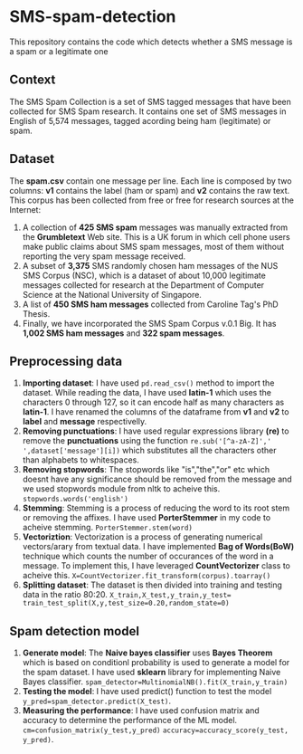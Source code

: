 # SMS-spam-detection
This repository contains the code which detects whether a SMS message is a spam or a legitimate one

## Context
The SMS Spam Collection is a set of SMS tagged messages that have been collected for SMS Spam research. It contains one set of SMS messages in English of 5,574 messages, tagged acording being ham (legitimate) or spam.

## Dataset
The **spam.csv** contain one message per line. Each line is composed by two columns: **v1** contains the label (ham or spam) and **v2** contains the raw text.
This corpus has been collected from free or free for research sources at the Internet:

1. A collection of **425 SMS spam** messages was manually extracted from the **Grumbletext** Web site. This is a UK forum in which cell phone users make public claims about SMS spam messages, most of them without reporting the very spam message received.
2. A subset of **3,375** SMS randomly chosen ham messages of the NUS SMS Corpus (NSC), which is a dataset of about 10,000 legitimate messages collected for research at the Department of Computer Science at the National University of Singapore.
3. A list of **450 SMS ham messages** collected from Caroline Tag's PhD Thesis.
4. Finally, we have incorporated the SMS Spam Corpus v.0.1 Big. It has **1,002 SMS ham messages** and **322 spam messages**.

## Preprocessing data
1. **Importing dataset**: I have used `pd.read_csv()` method to import the dataset. While reading the data, I have used **latin-1** which uses the characters 0 through 127, so it can encode half as many characters as **latin-1**. I have renamed the columns of the dataframe from **v1** and **v2** to **label** and **message** respectivelly.
2. **Removing punctuations**: I have used regular expressions library **(re)** to remove the **punctuations** using the function `re.sub('[^a-zA-Z]',' ',dataset['message'][i])` which substitutes all the characters other than alphabets to whitespaces. 
3. **Removing stopwords**: The stopwords like "is","the","or" etc which doesnt have any significance should be removed from the message and we used stopwords module from nltk to acheive this. `stopwords.words('english')`
4. **Stemming**: Stemming is a process of reducing the word to its root stem or removing the affixes. I have used **PorterStemmer** in my code to acheive stemming. `PorterStemmer.stem(word)`
5. **Vectoriztion**: Vectorization is a process of generating numerical vectors/arary from textual data. I have implemented **Bag of Words(BoW)** technique which counts the number of occurances of the word in a message. To implement this, I have leveraged **CountVectorizer** class to acheive this.
`X=CountVectorizer.fit_transform(corpus).toarray()`
6. **Splitting dataset**: The dataset is then divided into training and testing data in the ratio 80:20. 
`X_train,X_test,y_train,y_test= train_test_split(X,y,test_size=0.20,random_state=0)`

## Spam detection model
1. **Generate model**: The **Naive bayes classifier** uses **Bayes Theorem** which is based on conditionl probability is used to generate a model for the spam dataset. I have used **sklearn** library for implementing Naive Bayes classifier. `spam_detector=MultinomialNB().fit(X_train,y_train)`
2. **Testing the model**: I have used predict() function to test the model `y_pred=spam_detector.predict(X_test)`. 
3. **Measuring the performance**: I have used confusion matrix and accuracy to determine the performance of the ML model. `cm=confusion_matrix(y_test,y_pred)` `accuracy=accuracy_score(y_test, y_pred)`.



